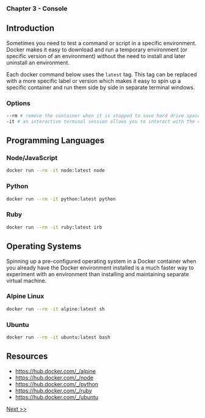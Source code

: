 ### Chapter 3 - Console

## Introduction

Sometimes you need to test a command or script in a specific environment. Docker makes it easy to download and run a temporary environment (or specific version of an environment) without the need to install and later uninstall an environment.

Each docker command below uses the `latest` tag. This tag can be replaced with a more specific label or version which makes it easy to spin up a specific container and run them side by side in separate terminal windows.

### Options

```bash
--rm # remove the container when it is stopped to save hard drive space
-it # an interactive terminal session allows you to interact with the container
```

## Programming Languages

### Node/JavaScript

```bash
docker run --rm -it node:latest node
```

### Python

```bash
docker run --rm -it python:latest python
```

### Ruby

```bash
docker run --rm -it ruby:latest irb
```

## Operating Systems

Spinning up a pre-configured operating system in a Docker container when you already have the Docker environment installed is a much faster way to experiment with an environment than installing and maintaining separate virtual machine.

### Alpine Linux

```bash
docker run --rm -it alpine:latest sh
```

### Ubuntu

```bash
docker run --rm -it ubuntu:latest bash
```

## Resources

* https://hub.docker.com/_/alpine
* https://hub.docker.com/_/node
* https://hub.docker.com/_/python
* https://hub.docker.com/_/ruby
* https://hub.docker.com/_/ubuntu

[Next >>](040-chapter-04.md)
